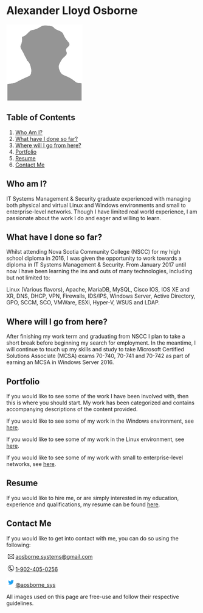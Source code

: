 # Alexander Lloyd Osborne
<img src="images/selfImage.png" width="200" height="200">

## Table of Contents
1. [Who Am I?](https://github.com/iamFez/aosbornePortfolio/blob/master/README.md#who-am-i)
2. [What have I done so far?](https://github.com/iamFez/aosbornePortfolio/blob/master/README.md#what-have-i-done-so-far)
3. [Where will I go from here?](https://github.com/iamFez/aosbornePortfolio/blob/master/README.md#where-will-i-go-from-here)
4. [Portfolio](https://github.com/iamFez/aosbornePortfolio/blob/master/README.md#portfolio)
5. [Resume](https://github.com/iamFez/aosbornePortfolio/blob/master/README.md#resume)
6. [Contact Me](https://github.com/iamFez/aosbornePortfolio/blob/master/README.md#contact-me)

## Who am I?
IT Systems Management & Security graduate experienced with managing both physical and virtual Linux and Windows environments and small to enterprise-level networks. Though I have limited real world experience, I am passionate about the work I do and eager and willing to learn.

## What have I done so far?
Whilst attending Nova Scotia Community College (NSCC) for my high school diploma in 2016, I was given the opportunity to work towards a diploma in IT Systems Management & Security. From January 2017 until now I have been learning the ins and outs of many technologies, including but not limited to:

Linux (Various flavors), Apache, MariaDB, MySQL, Cisco IOS, IOS XE and XR, DNS, DHCP, VPN, Firewalls, IDS/IPS, Windows Server, Active Directory, GPO, SCCM, SCO, VMWare, ESXi, Hyper-V, WSUS and LDAP. 

## Where will I go from here?
After finishing my work term and graduating from NSCC I plan to take a short break before beginning my search for employment. In the meantime, I will continue to touch up my skills and study to take Microsoft Certified Solutions Associate (MCSA) exams 70-740, 70-741 and 70-742 as part of earning an MCSA in Windows Server 2016.

## Portfolio
If you would like to see some of the work I have been involved with, then this is where you should start. My work has been categorized and contains accompanying descriptions of the content provided.

If you would like to see some of my work in the Windows environment, see [here](portfolio/Windows).

If you would like to see some of my work in the Linux environment, see [here](portfolio/Linux).

If you would like to see some of my work with small to enterprise-level networks, see [here](portfolio/Networking).

## Resume
If you would like to hire me, or are simply interested in my education, experience and qualifications, my resume can be found [here](resume/).

## Contact Me
If you would like to get into contact with me, you can do so using the following:

&nbsp;<img src="images/iconEmail.png" width="16" height="12"> aosborne.systems@gmail.com

&nbsp;</pre><img src="images/iconPhone.png" width="16" height="16"> <a href="tel:+19024050256">1-902-405-0256</a>

<img src="images/iconTwitter.png" width="24" height="24">[@aosborne_sys](https://twitter.com/aosborne_sys)



All images used on this page are free-use and follow their respective guidelines.